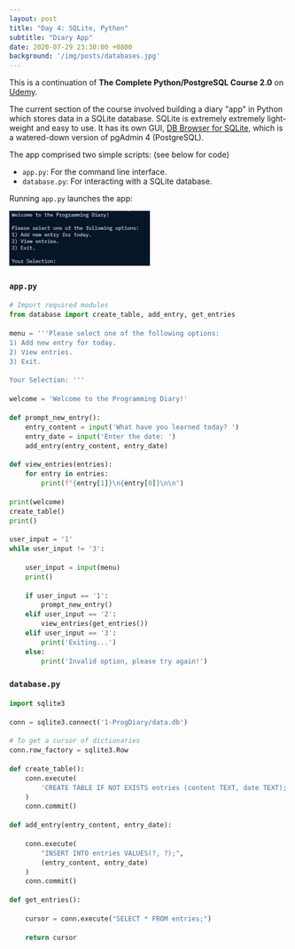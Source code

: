 ```yaml
---
layout: post
title: "Day 4: SQLite, Python"
subtitle: "Diary App"
date: 2020-07-29 23:30:00 +0800
background: '/img/posts/databases.jpg'
---
```


This is a continuation of **The Complete Python/PostgreSQL Course 2.0** on [Udemy](https://www.udemy.com/course/complete-python-postgresql-database-course/).

The current section of the course involved building a diary "app" in Python which stores data in a SQLite database. SQLite is extremely extremely light-weight and easy to use. It has its own GUI, [DB Browser for SQLite](https://sqlitebrowser.org/), which is a watered-down version of pgAdmin 4 (PostgreSQL).

The app comprised two simple scripts: (see below for code)

* `app.py`: For the command line interface.
* `database.py`: For interacting with a SQLite database.

Running `app.py` launches the app:

<img src="/../img/posts/day004-01.png">

### `app.py`
```py
# Import required modules
from database import create_table, add_entry, get_entries

menu = '''Please select one of the following options:
1) Add new entry for today.
2) View entries.
3) Exit.

Your Selection: '''

welcome = 'Welcome to the Programming Diary!'

def prompt_new_entry():
    entry_content = input('What have you learned today? ')
    entry_date = input('Enter the date: ')
    add_entry(entry_content, entry_date)

def view_entries(entries):
    for entry in entries:
        print(f"{entry[1]}\n{entry[0]}\n\n")

print(welcome)
create_table()
print()

user_input = '1'
while user_input != '3':

    user_input = input(menu)
    print()

    if user_input == '1':
        prompt_new_entry()
    elif user_input == '2':
        view_entries(get_entries())
    elif user_input == '3':
        print('Exiting...')
    else:
        print('Invalid option, please try again!')
```

### `database.py`
```py
import sqlite3

conn = sqlite3.connect('1-ProgDiary/data.db')

# To get a cursor of dictionaries
conn.row_factory = sqlite3.Row

def create_table():
    conn.execute(
        'CREATE TABLE IF NOT EXISTS entries (content TEXT, date TEXT);'
    )
    conn.commit()

def add_entry(entry_content, entry_date):

    conn.execute(
        "INSERT INTO entries VALUES(?, ?);",
        (entry_content, entry_date)
    )
    conn.commit()

def get_entries():
    
    cursor = conn.execute("SELECT * FROM entries;")
    
    return cursor
```
